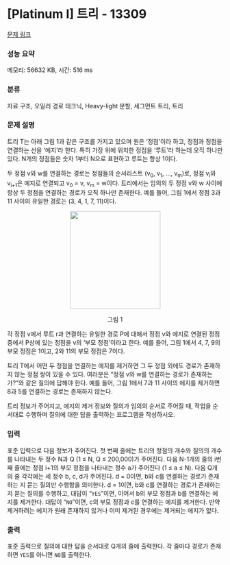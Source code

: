 # [Platinum I] 트리 - 13309 

[문제 링크](https://www.acmicpc.net/problem/13309) 

### 성능 요약

메모리: 56632 KB, 시간: 516 ms

### 분류

자료 구조, 오일러 경로 테크닉, Heavy-light 분할, 세그먼트 트리, 트리

### 문제 설명

<p>트리 T는 아래 그림 1과 같은 구조를 가지고 있으며 원은 ‘정점’이라 하고, 정점과 정점을 연결하는 선을 ‘에지’라 한다. 특히 가장 위에 위치한 정점을 ‘루트’라 하는데 오직 하나만 있다. N개의 정점들은 숫자 1부터 N으로 표현하고 루트는 항상 1이다.</p>

<p>두 정점 v와 w를 연결하는 경로는 정점들의 순서리스트 (v<sub>0</sub>, v<sub>1</sub>, ..., v<sub>m</sub>)로, 정점 v<sub>i</sub>와 v<sub>i+1</sub>은 에지로 연결되고 v<sub>0</sub> = v, v<sub>m</sub> = w이다. 트리에서는 임의의 두 정점 v와 w 사이에 항상 두 정점을 연결하는 경로가 오직 하나만 존재한다. 예를 들어, 그림 1에서 정점 3과 11 사이의 유일한 경로는 (3, 4, 1, 7, 11)이다.</p>

<p style="text-align:center"><img alt="" src="https://onlinejudgeimages.s3-ap-northeast-1.amazonaws.com/problem/13306/1.png" style="height:228px; width:211px"></p>

<p style="text-align:center">그림 1</p>

<p>각 정점 v에서 루트 r과 연결하는 유일한 경로 P에 대해서 정점 v와 에지로 연결된 정점 중에서 P상에 있는 정점을 v의 ‘부모 정점’이라고 한다. 예를 들어, 그림 1에서 4, 7, 9의 부모 정점은 1이고, 2와 11의 부모 정점은 7이다.</p>

<p>트리 T에서 어떤 두 정점을 연결하는 에지를 제거하면 그 두 정점 외에도 경로가 존재하지 않는 정점 쌍이 있을 수 있다. 여러분은 “정점 v와 w를 연결하는 경로가 존재하는가?”와 같은 질의에 답해야 한다. 예를 들어, 그림 1에서 7과 11 사이의 에지를 제거하면 8과 5를 연결하는 경로는 존재하지 않는다. </p>

<p>트리 정보가 주어지고, 에지의 제거 정보와 질의가 임의의 순서로 주어질 때, 작업을 순서대로 수행하며 질의에 대한 답을 출력하는 프로그램을 작성하시오.</p>

### 입력 

 <p>표준 입력으로 다음 정보가 주어진다. 첫 번째 줄에는 트리의 정점의 개수와 질의의 개수를 나타내는 두 정수 N과 Q (1 ≤ N, Q ≤ 200,000)가 주어진다. 다음 N-1개의 줄의 i번째 줄에는 정점 i+1의 부모 정점을 나타내는 정수 a가 주어진다 (1 ≤ a ≤ N). 다음 Q개의 줄 각각에는 세 정수 b, c, d가 주어진다. d = 0이면, b와 c를 연결하는 경로가 존재하는 지 묻는 질의만 수행함을 의미한다. d = 1이면, b와 c를 연결하는 경로가 존재하는 지 묻는 질의를 수행하고, 대답이 “<code>YES</code>”이면, 이어서 b의 부모 정점과 b를 연결하는 에지를 제거한다. 대답이 “<code>NO</code>”이면, c의 부모 정점과 c를 연결하는 에지를 제거한다. 만약 제거하려는 에지가 원래 존재하지 않거나 이미 제거된 경우에는 제거되는 에지가 없다.</p>

### 출력 

 <p>표준 출력으로 질의에 대한 답을 순서대로 Q개의 줄에 출력한다. 각 줄마다 경로가 존재하면 <code>YES</code>를 아니면 <code>NO</code>를 출력한다.</p>

